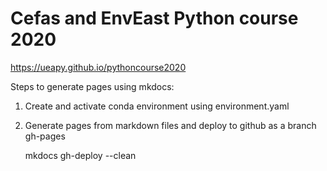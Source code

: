 # Cefas and EnvEast Python course 2020

https://ueapy.github.io/pythoncourse2020


Steps to generate pages using mkdocs:
1. Create and activate conda environment using environment.yaml
2. Generate pages from markdown files and deploy to github as a branch gh-pages

    mkdocs gh-deploy --clean
